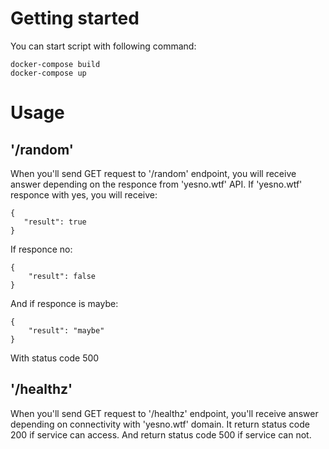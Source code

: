 # Getting started

You can start script with following command:
```
docker-compose build
docker-compose up
```

# Usage
## '/random'
When you'll send GET request to '/random' endpoint, you will receive answer depending on the responce from 'yesno.wtf' API.
If 'yesno.wtf' responce with yes, you will receive:
```
{
   "result": true 
}
```
If responce no:
```
{
    "result": false
}
```
And if responce is maybe:
```
{
    "result": "maybe"
}
```
With status code 500

## '/healthz'
When you'll send GET request to '/healthz' endpoint, you'll receive answer depending on connectivity with 'yesno.wtf' domain.
It return status code 200 if service can access.
And return status code 500 if service can not.